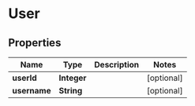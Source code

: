 
# User

## Properties
Name | Type | Description | Notes
------------ | ------------- | ------------- | -------------
**userId** | **Integer** |  |  [optional]
**username** | **String** |  |  [optional]



